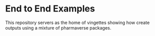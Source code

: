 # End to End Examples
This repository servers as the home of vingettes showing how create outputs using a mixture of pharmaverse packages. 
